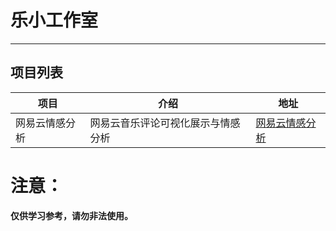 # 乐小工作室

---

## 项目列表

| 项目     | 介绍 | 地址               |
|--------|-----------|------------------|
| 网易云情感分析| 网易云音乐评论可视化展示与情感分析 | [网易云情感分析](https://github.com/Leisure-Xr/LeXiao_Studio/blob/master/%E7%BD%91%E6%98%93%E4%BA%91%E6%83%85%E6%84%9F%E5%88%86%E6%9E%90/README.MD) |




# 注意：
**仅供学习参考，请勿非法使用。**